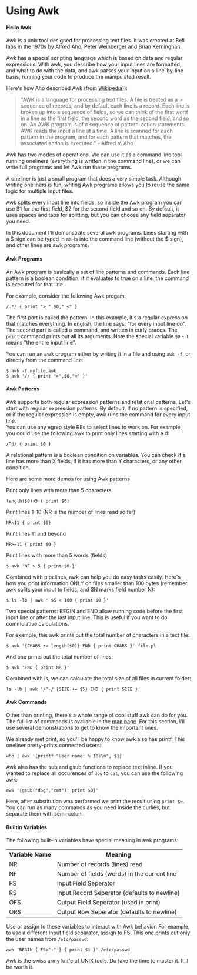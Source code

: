 # Using Awk

#### Hello Awk

Awk is a unix tool designed for processing text files. It was created at Bell labs in the 1970s by Alfred Aho, Peter Weinberger and Brian Kerninghan. 

Awk has a special scripting language which is based on data and regular expressions. With awk, you describe how your input lines are formatted, and what to do with the data, and awk parses your input on a line-by-line basis, running your code to produce the manipulated result.

Here's how Aho described Awk (from [Wikipedia](http://en.wikipedia.org/wiki/AWK))):

> "AWK is a language for processing text files. A file is treated as a >
>  sequence of records, and by default each line is a record. Each line 
>  is broken up into a sequence of fields, so we can think of the first 
>  word in a line as the first field, the second word as the second 
>  field, and so on. An AWK program is of a sequence of pattern-action 
>  statements. AWK reads the input a line at a time. A line is scanned 
>  for each pattern in the program, and for each pattern that matches, 
>  the associated action is executed." - Alfred V. Aho

Awk has two modes of operations. We can use it as a command line tool running oneliners (everything is written in the command line), or we can write full programs and let Awk run these programs.

A oneliner is just a small program that does a very simple task. Although writing oneliners is fun, writing Awk programs allows you to reuse the same logic for multiple input files.

Awk splits every input line into fields, so inside the Awk program you can use $1 for the first field, $2 for the second field and so on. By default, it uses spaces and tabs for splitting, but you can choose any field separator you need.

In this document I'll demonstrate several awk programs. Lines starting with a $ sign can be typed in as-is into the command line (without the $ sign), and other lines are awk programs.

#### Awk Programs

An Awk program is basically a set of line patterns and commands. Each line pattern is a boolean condition, if it evaluates to true on a line, the command is executed for that line.

For example, consider the following Awk progam:

```
/.*/ { print "> ",$0," <" }
```

The first part is called the pattern. In this example, it's a regular expression that matches everything. In english, the line says: "for every input line do".  
The second part is called a command, and written in curly braces. The `print` command prints out all its arguments. Note the special variable `$0` - it means "the entire input line".

You can run an awk program either by writing it in a file and using `awk -f`, or directly from the command line:

```
$ awk -f myfile.awk
$ awk '// { print ">",$0,"<" }'

```


#### Awk Patterns
Awk supports both regular expression patterns and relational patterns. Let's start with regular expression patterns. By default, if no pattern is specified, or if the regular expression is empty, awk runs the command for every input line.  
You can use any egrep style REs to select lines to work on. For example, you could use the following awk to print only lines starting with a d:

```
/^d/ { print $0 }
```

A relational pattern is a boolean condition on variables. You can check if a line has more than X fields, if it has more than Y characters, or any other condition.

Here are some more demos for using Awk patterns

Print only lines with more than 5 characters

```
length($0)>5 { print $0}
```

Print lines 1-10 (NR is the number of lines read so far)

```
NR<11 { print $0}
```

Print lines 11 and beyond

```
NR>=11 { print $0 }
```

Print lines with more than 5 words (fields)

```
$ awk 'NF > 5 { print $0 }'
```

Combined with pipelines, awk can help you do easy tasks easily. Here's how you print information ONLY on files smaller than 100 bytes (remember awk splits your input to fields, and $N marks field number N):

```
$ ls -lb | awk ' $5 < 100 { print $0 }'
```

Two special patterns: BEGIN and END allow running code before the first input line or after the last input line. This is useful if you want to do commulative calculations.

For example, this awk prints out the total number of characters in a text file:

```
$ awk '{CHARS += length($0)} END { print CHARS }' file.pl
```

And one prints out the total number of lines:

```
$ awk 'END { print NR }'
```

Combined with ls, we can calculate the total size of all files in current folder:

```
ls -lb | awk '/^-/ {SIZE += $5} END { print SIZE }'
```


#### Awk Commands

Other than printing, there's a whole range of cool stuff awk can do for you. The full list of commands is available in the [man page](http://linux.die.net/man/1/awk). For this section, I'll use several demonstrations to get to know the important ones. 

We already met print, so you'll be happy to know awk also has printf. This oneliner pretty-prints connected users:

```
who | awk '{printf "User name: % 10s\n", $1}'
```

Awk also has the sub and gsub functions to replace text inline. If you wanted to replace all occurences of `dog` to `cat`, you can use the following awk:

```
awk '{gsub("dog","cat"); print $0}'
```

Here, after substitution was performed we print the result using `print $0`. You can run as many commands as you need inside the curlies, but separate them with semi-colon.


#### Builtin Variables

The following built-in variables have special meaning in awk programs:

<table class="table">
<tr>
<th>Variable Name</th>
<th>Meaning</th>
</tr>
<tr>
<td>NR</td>
<td>Number of records (lines) read</td>
</tr>

<tr>
<td>NF</td>
<td>Number of fields (words) in the current line</td>
</tr>

<tr>
<td>FS</td>
<td>Input Field Seperator</td>
</tr>

<tr>
<td>RS</td>
<td>Input Record Seperator (defaults to newline)</td>
</tr>


<tr>
<td>OFS</td>
<td>Output Field Seperator (used in print)</td>
</tr>

<tr>
<td>ORS</td>
<td>Output Row Seperator (defaults to newline)</td>
</tr>

</table>

Use or assign to these variables to interact with Awk behavior. For example, to use a different Input field separator, assign to FS. This one prints out only the user names from `/etc/passwd`:

```
awk 'BEGIN { FS=":" } { print $1 }' /etc/passwd
```

Awk is the swiss army knife of UNIX tools. Do take the time to master it. It'll be worth it.